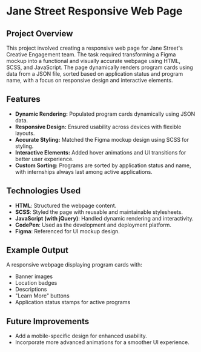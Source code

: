 # Jane Street Responsive Web Page

## Project Overview

This project involved creating a responsive web page for Jane Street's Creative Engagement team. The task required transforming a Figma mockup into a functional and visually accurate webpage using HTML, SCSS, and JavaScript. The page dynamically renders program cards using data from a JSON file, sorted based on application status and program name, with a focus on responsive design and interactive elements.

## Features

- **Dynamic Rendering:** Populated program cards dynamically using JSON data.
- **Responsive Design:** Ensured usability across devices with flexible layouts.
- **Accurate Styling:** Matched the Figma mockup design using SCSS for styling.
- **Interactive Elements:** Added hover animations and UI transitions for better user experience.
- **Custom Sorting:** Programs are sorted by application status and name, with internships always last among active applications.

## Technologies Used

- **HTML**: Structured the webpage content.
- **SCSS**: Styled the page with reusable and maintainable stylesheets.
- **JavaScript (with jQuery)**: Handled dynamic rendering and interactivity.
- **CodePen**: Used as the development and deployment platform.
- **Figma**: Referenced for UI mockup design.

## Example Output

A responsive webpage displaying program cards with:

- Banner images
- Location badges
- Descriptions
- "Learn More" buttons
- Application status stamps for active programs

## Future Improvements

- Add a mobile-specific design for enhanced usability.
- Incorporate more advanced animations for a smoother UI experience.
